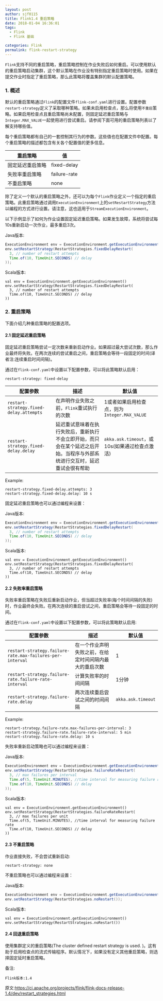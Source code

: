 ```yaml
---
layout: post
author: sjf0115
title: Flink1.4 重启策略
date: 2018-01-04 16:36:01
tags:
  - Flink
  - Flink 基础

categories: Flink
permalink: flink-restart-strategy
---
```


`Flink`支持不同的重启策略，重启策略控制在作业失败后如何重启。可以使用默认的重启策略启动集群，这个默认策略在作业没有特别指定重启策略时使用。如果在提交作业时指定了重启策略，那么此策略将覆盖集群的默认配置策略。

### 1. 概述

默认的重启策略通过`Flink`的配置文件`flink-conf.yaml`进行设置。配置参数`restart-strategy`定义了采取哪种策略。如果未启用检查点，那么将使用`不重启`策略。如果启用检查点且重启策略尚未配置，则固定延迟重启策略与`Integer.MAX_VALUE`一起使用进行尝试重启。请参阅下面可用的重启策略列表以了解支持哪些值。

每个重启策略都有自己的一套控制其行为的参数。这些值也在配置文件中配置。每个重启策略的描述都包含有关各个配置值的更多信息。

重启策略|值
---|---
固定延迟重启策略|fixed-delay
失败率重启策略|failure-rate
不重启策略|none

除了定义一个默认的重启策略之外，还可以为每个`Flink`作业定义一个指定的重启策略。此重启策略通过调用`ExecutionEnvironment`上的`setRestartStrategy`方法以编程的方式进行设置。请注意，这也适用于`StreamExecutionEnvironment`。

以下示例显示了如何为作业设置固定延迟重启策略。如果发生故障，系统将尝试每10s重新启动一次作业，最多重启3次。

Java版本:
```java
ExecutionEnvironment env = ExecutionEnvironment.getExecutionEnvironment();
env.setRestartStrategy(RestartStrategies.fixedDelayRestart(
  3, // number of restart attempts
  Time.of(10, TimeUnit.SECONDS) // delay
));
```

Scala版本:
```
val env = ExecutionEnvironment.getExecutionEnvironment()
env.setRestartStrategy(RestartStrategies.fixedDelayRestart(
  3, // number of restart attempts
  Time.of(10, TimeUnit.SECONDS) // delay
))
```

### 2. 重启策略

下面介绍几种重启策略的配置选项。

#### 2.1 固定延迟重启策略

固定延迟重启策略尝试一定次数来重新启动作业。如果超过最大尝试次数，那么作业最终将失败。在两次连续的尝试重启之间，重启策略会等待一段固定的时间(译者注:连续重启时间间隔)。

通过在`flink-conf.yaml`中设置以下配置参数，可以将此策略默认启用：
```
restart-strategy: fixed-delay
```

配置参数|描述|默认值
---|---|---
`restart-strategy.fixed-delay.attempts`|在声明作业失败之前，`Flink`重试执行的次数|1或者如果启用检查点，则为`Integer.MAX_VALUE`
`restart-strategy.fixed-delay.delay`|延迟重试意味着在执行失败后，重新执行不会立即开始，而只会在某个延迟之后开始。当程序与外部系统进行交互时，延迟重试会很有帮助|`akka.ask.timeout`，或10s(如果通过检查点激活)

Example:
```
restart-strategy.fixed-delay.attempts: 3
restart-strategy.fixed-delay.delay: 10 s
```
固定延迟重启策略也可以通过编程来设置：

Java版本:
```Java
ExecutionEnvironment env = ExecutionEnvironment.getExecutionEnvironment();
env.setRestartStrategy(RestartStrategies.fixedDelayRestart(
  3, // number of restart attempts
  Time.of(10, TimeUnit.SECONDS) // delay
));
```
Scala版本:
```
val env = ExecutionEnvironment.getExecutionEnvironment()
env.setRestartStrategy(RestartStrategies.fixedDelayRestart(
  3, // number of restart attempts
  Time.of(10, TimeUnit.SECONDS) // delay
))
```

#### 2.2 失败率重启策略

失败率重启策略在失败后重新启动作业，但当超过失败率(每个时间间隔的失败)时，作业最终会失败。在两次连续的重启尝试之间，重启策略会等待一段固定的时间。

通过在`flink-conf.yaml`中设置以下配置参数，可以将此策略默认启用:

配置参数|描述|默认值
---|---|---
`restart-strategy.failure-rate.max-failures-per-interval`|在一个作业声明失败之前，在给定时间间隔内最大的重启次数|1
`restart-strategy.failure-rate.failure-rate-interval`|计算失败率的时间间隔|1分钟
`restart-strategy.failure-rate.delay`|两次连续重启尝试之间的时间间隔|`akka.ask.timeout`

Example:
```
restart-strategy.failure-rate.max-failures-per-interval: 3
restart-strategy.failure-rate.failure-rate-interval: 5 min
restart-strategy.failure-rate.delay: 10 s
```
失败率重新启动策略也可以通过编程来设置：

Java版本:
```java
ExecutionEnvironment env = ExecutionEnvironment.getExecutionEnvironment();
env.setRestartStrategy(RestartStrategies.failureRateRestart(
  3, // max failures per interval
  Time.of(5, TimeUnit.MINUTES), //time interval for measuring failure rate
  Time.of(10, TimeUnit.SECONDS) // delay
));
```
Scala版本:
```
val env = ExecutionEnvironment.getExecutionEnvironment()
env.setRestartStrategy(RestartStrategies.failureRateRestart(
  3, // max failures per unit
  Time.of(5, TimeUnit.MINUTES), //time interval for measuring failure rate
  Time.of(10, TimeUnit.SECONDS) // delay
))
```

#### 2.3 不重启策略

作业直接失败，不会尝试重新启动:
```
restart-strategy: none
```
不重启策略也可以通过编程来设置：

Java版本:
```java
ExecutionEnvironment env = ExecutionEnvironment.getExecutionEnvironment();
env.setRestartStrategy(RestartStrategies.noRestart());
```
Scala版本:
```
val env = ExecutionEnvironment.getExecutionEnvironment()
env.setRestartStrategy(RestartStrategies.noRestart())
```

#### 2.4 回退重启策略

使用集群定义的重启策略(The cluster defined restart strategy is used. )。这有助于启用检查点的流式传输程序。默认情况下，如果没有定义其他重启策略，则选择固定延时重启策略。

备注:
```
Flink版本:1.4
```

原文:https://ci.apache.org/projects/flink/flink-docs-release-1.4/dev/restart_strategies.html
